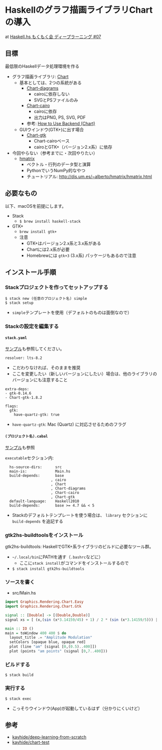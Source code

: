 # Haskellのグラフ描画ライブラリChartの導入

at [Haskell.hs もくもく会 ディープラーニング #07](https://remotehs.connpass.com/event/51656/)

## 目標

最低限のHaskellデータ処理環境を作る

- グラフ描画ライブラリ: [Chart](https://github.com/timbod7/haskell-chart/wiki)
    - 基本としては、2つの系統がある
        - [Chart-diagrams](https://hackage.haskell.org/package/Chart-diagrams)
            - cairoに依存しない
            - SVGとPSファイルのみ
        - [Chart-cairo](https://hackage.haskell.org/package/Chart-cairo)
            - cairoに依存
            - 出力はPNG, PS, SVG, PDF
        - 参考: [How to Use Backend (Chart)](https://github.com/timbod7/haskell-chart/wiki/How-to-use-backends)
    - GUIウインドウ(GTK+)に出す場合
        - [Chart-gtk](https://hackage.haskell.org/package/Chart-gtk)
            - Chart-cairoベース
            - cairoとGTK+（バージョン2.x系）に依存
- 今回やらない（参考までに・次回やりたい）
    -  [hmatrix](https://github.com/albertoruiz/hmatrix)
        - ベクトル・行列のデータ型と演算
        - PythonでいうNumPy的なやつ
        - チュートリアル: <http://dis.um.es/~alberto/hmatrix/hmatrix.html>


## 必要なもの

以下、macOSを前提にします。

- Stack
    - `$ brew install haskell-stack`
- GTK+
    - `brew install gtk+`
    - 注意
        - GTK+はバージョン2.x系と3.x系がある
        - Chartには2.x系が必要
        - Homebrewには `gtk+3` (3.x系) パッケージもあるので注意

## インストール手順

### Stackプロジェクトを作ってセットアップする

```
$ stack new (任意のプロジェクト名) simple
$ stack setup
```

- `simple`テンプレートを使用（デフォルトのものは面倒なので）

### Stackの設定を編集する

#### `stack.yaml`

[サンプル](https://github.com/sky-y/hs-chart-tutorial/blob/master/stack.yaml)も参照してください。

```
resolver: lts-8.2
```

- こだわりなければ、そのままを推奨
- ここを変更したい（新しいバージョンにしたい）場合は、他のライブラリのバージョンにも注意すること

```
extra-deps:
- gtk-0.14.6
- Chart-gtk-1.8.2
```

```
flags:
  gtk:
    have-quartz-gtk: true
```

- `have-quartz-gtk`: Mac (Quartz) に対応させるためのフラグ

#### `(プロジェクト名).cabal`

[サンプル](https://github.com/sky-y/hs-chart-tutorial/blob/master/chart-tutorial.cabal)も参照

`executable`セクション内:

```
  hs-source-dirs:      src
  main-is:             Main.hs
  build-depends:       base
                     , cairo
                     , Chart
                     , Chart-diagrams
                     , Chart-cairo
                     , Chart-gtk
  default-language:    Haskell2010
  build-depends:       base >= 4.7 && < 5
```

- Stackのデフォルトテンプレートを使う場合は、 `library` セクションに `build-depends` を追記する

### gtk2hs-buildtoolsをインストール

gtk2hs-buildtools: HaskellでGTK+系ライブラリのビルドに必要なツール群。

- `~/.local/bin`にPATHを通す（`.bashrc`などに）
    - ここに`stack install`がコマンドをインストールするので
- `$ stack install gtk2hs-buildtools`

### ソースを書く

- src/Main.hs

```haskell
import Graphics.Rendering.Chart.Easy
import Graphics.Rendering.Chart.Gtk

signal :: [Double] -> [(Double,Double)]
signal xs = [ (x,(sin (x*3.14159/45) + 1) / 2 * (sin (x*3.14159/5))) | x <- xs ]

main :: IO ()
main = toWindow 400 400 $ do
  layout_title .= "Amplitude Modulation"
  setColors [opaque blue, opaque red]
  plot (line "am" [signal [0,(0.5)..400]])
  plot (points "am points" (signal [0,7..400]))
```

### ビルドする

```
$ stack build
```

### 実行する

```
$ stack exec 
```

- こっそりウインドウ(App)が起動しているはず（分かりにくいけど）

## 参考

- [kayhide/deep-learning-from-scratch](https://github.com/kayhide/deep-learning-from-scratch)
- [kayhide/chart-test](https://github.com/kayhide/chart-test)
